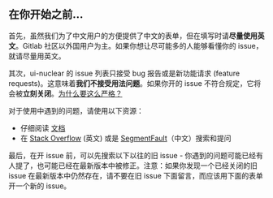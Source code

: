 ## 在你开始之前...

首先，虽然我们为了中文用户的方便提供了中文的表单，但在填写时请**尽量使用英文**。Gitlab 社区以外国用户为主。如果你想让尽可能多的人能够看懂你的 issue，就请尽量用英文。

其次，ui-nuclear 的 issue 列表只接受 bug 报告或是新功能请求 (feature requests)。这意味着**我们不接受用法问题**。如果你开的 issue 不符合规定，它将会被**立刻关闭**。[为什么要这么严格？](#modal)

对于使用中遇到的问题，请使用以下资源：

- 仔细阅读 [文档](https://gitlab.oneitfarm.com/ladybird/ui-nuclear/blob/develop/README.md)
- 在 [Stack Overflow](https://stackoverflow.com/questions/ask?tags=vue.js) (英文) 或是 [SegmentFault](https://segmentfault.com/t/vue.js)（中文）搜索和提问

最后，在开 issue 前，可以先搜索以下以往的旧 issue - 你遇到的问题可能已经有人提了，也可能已经在最新版本中被修正。注意：如果你发现一个已经关闭的旧 issue 在最新版本中仍然存在，请不要在旧 issue 下面留言，而应该用下面的表单开一个新的 issue。
